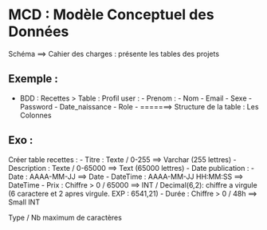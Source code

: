 # MCD : Modèle Conceptuel des Données
Schéma ==> Cahier des charges : présente les tables des projets

## Exemple :
- BDD : Recettes    >    Table : Profil user :
                                          - Prenom : 
                                          - Nom
                                          - Email
                                          - Sexe
                                          - Password
                                          - Date_naissance
                                          - Role
                                          - =======> Structure de la table : Les Colonnes


## Exo :
Créer table recettes :
                    - Titre : Texte / 0-255  ==> Varchar (255 lettres)
                    - Description : Texte / 0-65000  ==> Text (65000 lettres)
                    - Date publication :
                                    - Date : AAAA-MM-JJ  ==> Date
                                    - DateTime : AAAA-MM-JJ HH:MM:SS  ==> DateTime
                    - Prix : Chiffre > 0 / 65000  ==> INT / Decimal(6,2): chiffre a virgule (6 caractere et 2 apres virgule. EXP : 6541,21)
                    - Durée : Chiffre > 0 / 48h  ==> Small INT

Type / Nb maximum de caractères